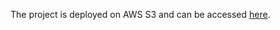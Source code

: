 The project is deployed on AWS S3 and can be accessed [here](https://danielko1202-2048.s3.us-east-2.amazonaws.com/index.html).
